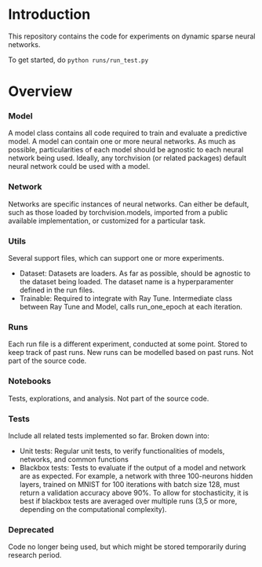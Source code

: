 Introduction
==============

This repository contains the code for experiments on dynamic sparse neural networks.

To get started, do `python runs/run_test.py`


Overview
==========

### Model 

A model class contains all code required to train and evaluate a predictive model. A model can contain one or more neural networks. As much as possible, particularities of each model should be agnostic to each neural network being used. Ideally, any torchvision (or related packages) default neural network could be used with a model. 

### Network

Networks are specific instances of neural networks. Can either be default, such as those loaded by torchvision.models, imported from a public available implementation, or customized for a particular task. 

### Utils

Several support files, which can support one or more experiments.
- Dataset: Datasets are loaders. As far as possible, should be agnostic to the dataset being loaded. The dataset name is a hyperparamenter defined in the run files. 
- Trainable: Required to integrate with Ray Tune. Intermediate class between Ray Tune and Model, calls run_one_epoch at each iteration.

### Runs

Each run file is a different experiment, conducted at some point. Stored to keep track of past runs. New runs can be modelled based on past runs. Not part of the source code. 

### Notebooks

Tests, explorations, and analysis. Not part of the source code.

### Tests

Include all related tests implemented so far.  Broken down into:
- Unit tests: Regular unit tests, to verify functionalities of models, networks, and common functions
- Blackbox tests: Tests to evaluate if the output of a model and network are as expected. For example, a network with three 100-neurons hidden layers, trained on MNIST for 100 iterations with batch size 128, must return a validation accuracy above 90%. To allow for stochasticity, it is best if blackbox tests are averaged over multiple runs (3,5 or more, depending on the computational complexity).

### Deprecated

Code no longer being used, but which might be stored temporarily during research period.

